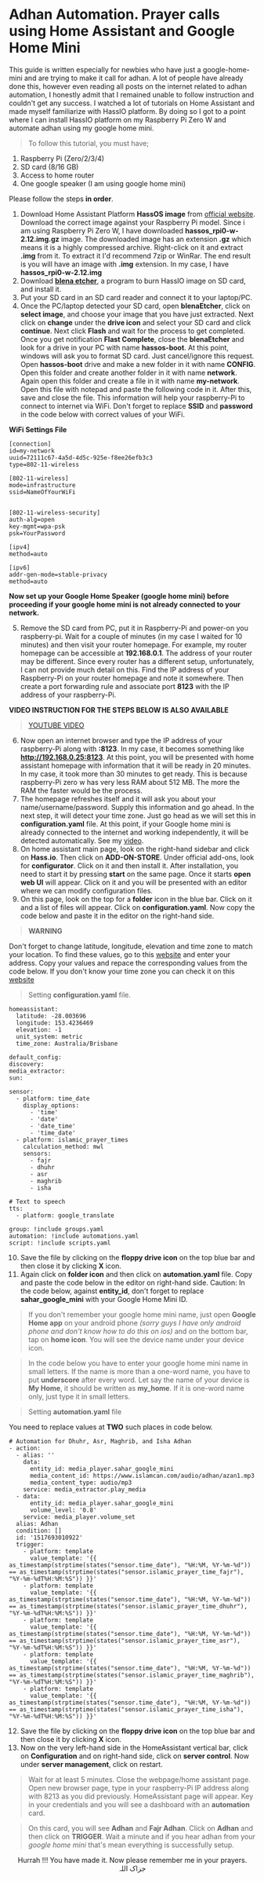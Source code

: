 # Adhan Automation. Prayer calls using Home Assistant and Google Home Mini

This guide is written especially for newbies who have just a google-home-mini and are trying to make it call for adhan. A lot of people have already done this, however even reading all posts on the internet related to adhan automation, I honestly admit that I remained unable to follow instruction and couldn't get any success. I watched a lot of tutorials on Home Assistant and made myself familiarize with HassIO platform. By doing so I got to a point where I can install HassIO platform on my Raspberry Pi Zero W and automate adhan using my google home mini.

> To follow this tutorial, you must have;

1. Raspberry Pi (Zero/2/3/4)
2. SD card (8/16 GB)
3. Access to home router
4. One google speaker (I am using google home mini)

Please follow the steps **in order**.

1. Download Home Assistant Platform **HassOS image** from [official website](https://www.home-assistant.io/hassio/installation/). Download the correct image against your Raspberry Pi model. Since i am using Raspberry Pi Zero W, I have downloaded **hassos_rpi0-w-2.12.img.gz** image. The downloaded image has an extension **.gz** which means it is a highly compressed archive. Right-click on it and extract **.img** from it. To extract it I'd recommend 7zip or WinRar. The end result is you will have an image with **.img** extension. In my case, I have **hassos_rpi0-w-2.12.img**
2. Download [**blena etcher**](https://www.balena.io/etcher/), a program to burn HassIO image on SD card, and install it.
3. Put your SD card in an SD card reader and connect it to your laptop/PC.
4. Once the PC/laptop detected your SD card, open **blenaEtcher**, click on **select image**, and choose your image that you have just extracted. Next click on **change** under the **drive icon** and select your SD card and click **continue**. Next click **Flash** and wait for the process to get completed. Once you get notification **Flast Complete**, close the **blenaEtcher** and look for a drive in your PC with name **hassos-boot**. At this point, windows will ask you to format SD card. Just cancel/ignore this request. Open **hassos-boot** drive and make a new folder in it with name **CONFIG**. Open this folder and create another folder in it with name **network**. Again open this folder and create a file in it with name **my-network**. Open this file with notepad and paste the following code in it. After this, save and close the file. This information will help your raspberry-Pi to connect to internet via WiFi. Don't forget to replace **SSID** and **password** in the code below with correct values of your WiFi.

**WiFi Settings File**

```
[connection]
id=my-network
uuid=72111c67-4a5d-4d5c-925e-f8ee26efb3c3
type=802-11-wireless

[802-11-wireless]
mode=infrastructure
ssid=NameOfYourWiFi


[802-11-wireless-security]
auth-alg=open
key-mgmt=wpa-psk
psk=YourPassword

[ipv4]
method=auto

[ipv6]
addr-gen-mode=stable-privacy
method=auto
```

**Now set up your Google Home Speaker (google home mini) before proceeding if your google home mini is not already connected to your network.**

5. Remove the SD card from PC, put it in Raspberry-Pi and power-on you raspberry-pi. Wait for a couple of minutes (in my case I waited for 10 minutes) and then visit your router homepage. For example, my router homepage can be accessible at **192.168.0.1**. The address of your router may be different. Since every router has a different setup, unfortunately, I can not provide much detail on this. Find the IP address of your Raspberry-Pi on your router homepage and note it somewhere. Then create a port forwarding rule and associate port **8123** with the IP address of your raspberry-Pi.

**VIDEO INSTRUCTION FOR THE STEPS BELOW IS ALSO AVAILABLE**

> [YOUTUBE VIDEO](https://youtu.be/wFA8qsu4wPE)

6. Now open an internet browser and type the IP address of your raspberry-Pi along with **:8123**. In my case, it becomes something like **http://192.168.0.25:8123**. At this point, you will be presented with home assistant homepage with information that it will be ready in 20 minutes. In my case, it took more than 30 minutes to get ready. This is because raspberry-Pi zero w has very less RAM about 512 MB. The more the RAM the faster would be the process.
7. The homepage refreshes itself and it will ask you about your name/username/password. Supply this information and go ahead. In the next step, it will detect your time zone. Just go head as we will set this in **configuration.yaml** file. At this point, if your Google home mini is already connected to the internet and working independently, it will be detected automatically. See my [video](https://youtu.be/wFA8qsu4wPE).
8. On home assistant main page, look on the right-hand sidebar and click on **Hass.io**. Then click on **ADD-ON-STORE**. Under official add-ons, look for **configurator**. Click on it and then install it. After installation, you need to start it by pressing **start** on the same page. Once it starts **open web UI** will appear. Click on it and you will be presented with an editor where we can modify configuration files.
9. On this page, look on the top for a **folder** icon in the blue bar. Click on it and a list of files will appear. Click on **configuration.yaml**. Now copy the code below and paste it in the editor on the right-hand side.

> **WARNING**

Don't forget to change latitude, longitude, elevation and time zone to match your location. To find these values, go to this [website](https://www.maps.ie/coordinates.html) and enter your address. Copy your values and repace the corresponding values from the code below. If you don't know your time zone you can check it on this [website](http://www.timezoneconverter.com/cgi-bin/findzone.tzc)

> Setting **configuration.yaml** file.

```
homeassistant:
  latitude: -28.003696
  longitude: 153.4236469
  elevation: -1
  unit_system: metric
  time_zone: Australia/Brisbane
  
default_config:
discovery:
media_extractor:
sun:

sensor:
  - platform: time_date
    display_options:
      - 'time'
      - 'date'
      - 'date_time'
      - 'time_date'
  - platform: islamic_prayer_times
    calculation_method: mwl
    sensors:
      - fajr
      - dhuhr
      - asr
      - maghrib
      - isha

# Text to speech
tts:
  - platform: google_translate

group: !include groups.yaml
automation: !include automations.yaml
script: !include scripts.yaml
```

10. Save the file by clicking on the **floppy drive icon** on the top blue bar and then close it by clicking **X** icon.
11. Again click on **folder icon** and then click on **automation.yaml** file. Copy and paste the code below in the editor on right-hand side.
Caution: In the code below, against **entity_id**, don't forget to replace **sahar_google_mini** with your Google Home Mini ID.

> If you don't remember your google home mini name, just open **Google Home app** on your android phone *(sorry guys I have only android phone and don't know how to do this on ios)* and on the bottom bar, tap on **home icon**. You will see the device name under your device icon.

> In the code below you have to enter your google home mini name in small letters. If the name is more than a one-word name, you have to put **underscore** after every word. Let say the name of your device is **My Home**, it should be written as **my_home**. If it is one-word name only, just type it in small letters.

> Setting **automation.yaml** file

You need to replace values at **TWO** such places in code below.

```
# Automation for Dhuhr, Asr, Maghrib, and Isha Adhan
- action:
  - alias: ''
    data:
      entity_id: media_player.sahar_google_mini
      media_content_id: https://www.islamcan.com/audio/adhan/azan1.mp3
      media_content_type: audio/mp3
    service: media_extractor.play_media
  - data:
      entity_id: media_player.sahar_google_mini
      volume_level: '0.8'
    service: media_player.volume_set
  alias: Adhan
  condition: []
  id: '1517693010922'
  trigger:
    - platform: template
      value_template: '{{ as_timestamp(strptime(states("sensor.time_date"), "%H:%M, %Y-%m-%d")) == as_timestamp(strptime(states("sensor.islamic_prayer_time_fajr"), "%Y-%m-%dT%H:%M:%S")) }}'
    - platform: template
      value_template: '{{ as_timestamp(strptime(states("sensor.time_date"), "%H:%M, %Y-%m-%d")) == as_timestamp(strptime(states("sensor.islamic_prayer_time_dhuhr"), "%Y-%m-%dT%H:%M:%S")) }}'
    - platform: template
      value_template: '{{ as_timestamp(strptime(states("sensor.time_date"), "%H:%M, %Y-%m-%d")) == as_timestamp(strptime(states("sensor.islamic_prayer_time_asr"), "%Y-%m-%dT%H:%M:%S")) }}'
    - platform: template
      value_template: '{{ as_timestamp(strptime(states("sensor.time_date"), "%H:%M, %Y-%m-%d")) == as_timestamp(strptime(states("sensor.islamic_prayer_time_maghrib"), "%Y-%m-%dT%H:%M:%S")) }}'
    - platform: template
      value_template: '{{ as_timestamp(strptime(states("sensor.time_date"), "%H:%M, %Y-%m-%d")) == as_timestamp(strptime(states("sensor.islamic_prayer_time_isha"), "%Y-%m-%dT%H:%M:%S")) }}'
```

12. Save the file by clicking on the **floppy drive icon** on the top blue bar and then close it by clicking **X** icon.
13. Now on the very left-hand side in the HomeAssistant vertical bar, click on **Configuration** and on right-hand side, click on **server control**. Now under **server management**, click on restart.

> Wait for at least 5 minutes. Close the webpage/home assistant page. Open new browser page, type in your raspberry-Pi IP address along with 8213 as you did previously. HomeAssistant page will appear. Key in your credentials and you will see a dashboard with an **automation** card.

>On this card, you will see **Adhan** and **Fajr Adhan**. Click on **Adhan** and then click on **TRIGGER**. Wait a minute and if you hear adhan from your *google home mini* that's mean everything is successfully setup.

<div align="center">
Hurrah !!! You have made it. Now please remember me in your prayers. جزاک اللہ
</div>
